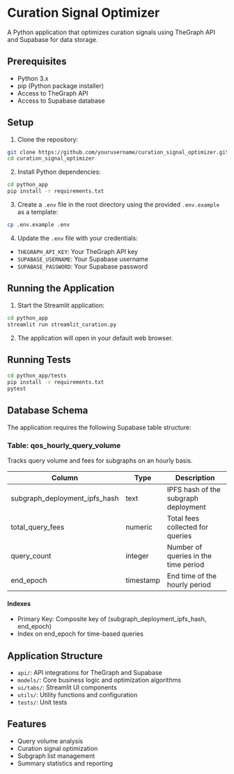 # Curation Signal Optimizer

A Python application that optimizes curation signals using TheGraph API and Supabase for data storage.

## Prerequisites

- Python 3.x
- pip (Python package installer)
- Access to TheGraph API
- Access to Supabase database

## Setup

1. Clone the repository:
```bash
git clone https://github.com/yourusername/curation_signal_optimizer.git
cd curation_signal_optimizer
```

2. Install Python dependencies:
```bash
cd python_app
pip install -r requirements.txt
```

3. Create a `.env` file in the root directory using the provided `.env.example` as a template:
```bash
cp .env.example .env
```

4. Update the `.env` file with your credentials:
- `THEGRAPH_API_KEY`: Your TheGraph API key
- `SUPABASE_USERNAME`: Your Supabase username
- `SUPABASE_PASSWORD`: Your Supabase password

## Running the Application

1. Start the Streamlit application:
```bash
cd python_app
streamlit run streamlit_curation.py
```

2. The application will open in your default web browser.

## Running Tests

```bash
cd python_app/tests
pip install -r requirements.txt
pytest
```

## Database Schema

The application requires the following Supabase table structure:

### Table: qos_hourly_query_volume

Tracks query volume and fees for subgraphs on an hourly basis.

| Column                          | Type      | Description                               |
|--------------------------------|-----------|-------------------------------------------|
| subgraph_deployment_ipfs_hash   | text      | IPFS hash of the subgraph deployment     |
| total_query_fees               | numeric   | Total fees collected for queries          |
| query_count                    | integer   | Number of queries in the time period      |
| end_epoch                      | timestamp | End time of the hourly period             |

#### Indexes
- Primary Key: Composite key of (subgraph_deployment_ipfs_hash, end_epoch)
- Index on end_epoch for time-based queries

## Application Structure

- `api/`: API integrations for TheGraph and Supabase
- `models/`: Core business logic and optimization algorithms
- `ui/tabs/`: Streamlit UI components
- `utils/`: Utility functions and configuration
- `tests/`: Unit tests

## Features

- Query volume analysis
- Curation signal optimization
- Subgraph list management
- Summary statistics and reporting
